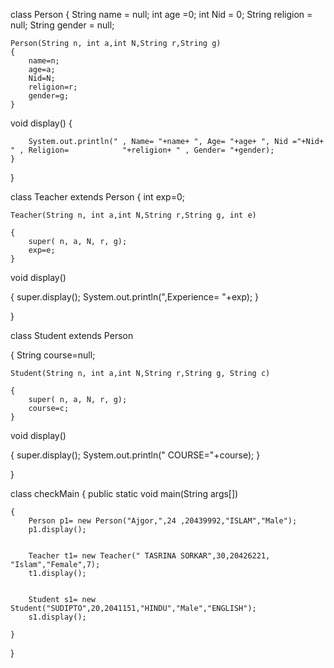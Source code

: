 class Person
{
	String name = null;
	int age =0;
	int Nid = 0;
	String religion = null;
	String gender = null;

	Person(String n, int a,int N,String r,String g)
	{
		name=n;
		age=a;
		Nid=N;
		religion=r;
		gender=g;
	}

void display()
	{

		System.out.println(" , Name= "+name+ ", Age= "+age+ ", Nid ="+Nid+ " , Religion= 			"+religion+ " , Gender= "+gender);
	}

}

class Teacher extends Person
{
    int exp=0;

	Teacher(String n, int a,int N,String r,String g, int e)

	{
		super( n, a, N, r, g);
		exp=e;
	}

void display()

{
	super.display();
	System.out.println(",Experience= "+exp);
}

}

class Student extends Person

{
   String course=null;

	Student(String n, int a,int N,String r,String g, String c)

	{
		super( n, a, N, r, g);
		course=c;
	}

void display()

{
	super.display();
	System.out.println(" COURSE="+course);
}

}

class checkMain
{
	public static void main(String args[])


	{
		Person p1= new Person("Ajgor,",24 ,20439992,"ISLAM","Male");
		p1.display();


		Teacher t1= new Teacher(" TASRINA SORKAR",30,20426221, "Islam","Female",7);
		t1.display();


		Student s1= new Student("SUDIPTO",20,2041151,"HINDU","Male","ENGLISH");
		s1.display();

	}
}
